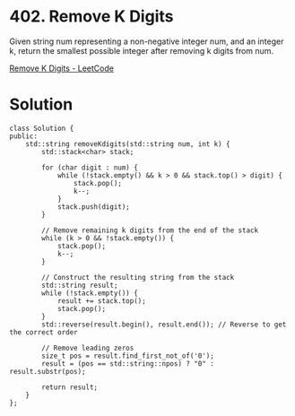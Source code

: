 # 402. Remove K Digits

Given string num representing a non-negative integer num, and an integer k, return the smallest possible integer after removing k digits from num.

[Remove K Digits - LeetCode](https://leetcode.com/problems/remove-k-digits/) 

# Solution

```
class Solution {
public:
    std::string removeKdigits(std::string num, int k) {
        std::stack<char> stack;
        
        for (char digit : num) {
            while (!stack.empty() && k > 0 && stack.top() > digit) {
                stack.pop();
                k--;
            }
            stack.push(digit);
        }
        
        // Remove remaining k digits from the end of the stack
        while (k > 0 && !stack.empty()) {
            stack.pop();
            k--;
        }
        
        // Construct the resulting string from the stack
        std::string result;
        while (!stack.empty()) {
            result += stack.top();
            stack.pop();
        }
        std::reverse(result.begin(), result.end()); // Reverse to get the correct order
        
        // Remove leading zeros
        size_t pos = result.find_first_not_of('0');
        result = (pos == std::string::npos) ? "0" : result.substr(pos);
        
        return result;
    }
};

```